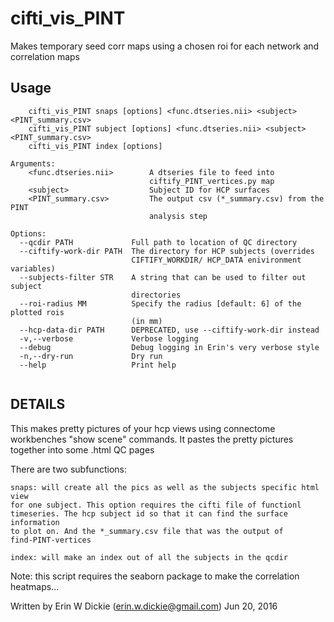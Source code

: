 # cifti_vis_PINT

Makes temporary seed corr maps using a chosen roi for each network and
correlation maps

## Usage 
```
    cifti_vis_PINT snaps [options] <func.dtseries.nii> <subject> <PINT_summary.csv>
    cifti_vis_PINT subject [options] <func.dtseries.nii> <subject> <PINT_summary.csv>
    cifti_vis_PINT index [options]

Arguments:
    <func.dtseries.nii>        A dtseries file to feed into
                               ciftify_PINT_vertices.py map
    <subject>                  Subject ID for HCP surfaces
    <PINT_summary.csv>         The output csv (*_summary.csv) from the PINT
                               analysis step

Options:
  --qcdir PATH             Full path to location of QC directory
  --ciftify-work-dir PATH  The directory for HCP subjects (overrides
                           CIFTIFY_WORKDIR/ HCP_DATA enivironment variables)
  --subjects-filter STR    A string that can be used to filter out subject
                           directories
  --roi-radius MM          Specify the radius [default: 6] of the plotted rois
                           (in mm)
  --hcp-data-dir PATH      DEPRECATED, use --ciftify-work-dir instead
  -v,--verbose             Verbose logging
  --debug                  Debug logging in Erin's very verbose style
  -n,--dry-run             Dry run
  --help                   Print help


```
## DETAILS 
This makes pretty pictures of your hcp views using connectome workbenches
"show scene" commands. It pastes the pretty pictures together into some .html
QC pages

There are two subfunctions:

    snaps: will create all the pics as well as the subjects specific html view
    for one subject. This option requires the cifti file of functionl
    timeseries. The hcp subject id so that it can find the surface information
    to plot on. And the *_summary.csv file that was the output of
    find-PINT-vertices

    index: will make an index out of all the subjects in the qcdir

Note: this script requires the seaborn package to make the correlation
heatmaps...

Written by Erin W Dickie (erin.w.dickie@gmail.com) Jun 20, 2016
